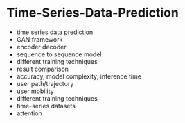 # Time-Series-Data-Prediction                 
- time series data prediction           
- GAN framework               
- encoder decoder           
- sequence to sequence model       
- different training techniques 
- result comparison  
- accuracy, model complexity, inference time   
- user path/trajectory  
- user mobility   
- different training techniques 
- time-series datasets 
- attention 
  
